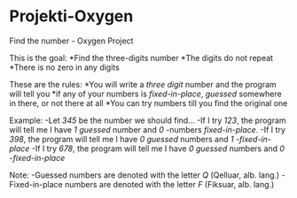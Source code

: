 # Projekti-Oxygen
Find the number - Oxygen Project

This is the goal: 
  *Find the three-digits number
  *The digits do not repeat
  *There is no zero in any digits
  
These are the rules:
  *You will write a *three digit* number and the program will tell you 
  *if any of your numbers is *fixed-in-place*, *guessed* somewhere in there, or not there at all
  *You can try numbers till you find the original one
  
Example:
  -Let *345* be the number we should find...
  -If I try *123*, the program will tell me I have *1* *guessed* number and *0* 
  -numbers *fixed-in-place*.
  -If I try *398*, the program will tell me I have *0* *guessed* numbers and *1*
  -*fixed-in-place*
  -If I try *678*, the program will tell me I have *0* *guessed* numbers and *0*
  -*fixed-in-place*
  
Note: 
  -Guessed numbers are denoted with the letter *Q*  (Qelluar, alb. lang.)
  -Fixed-in-place numbers are denoted with the letter *F* (Fiksuar, alb. lang.)
